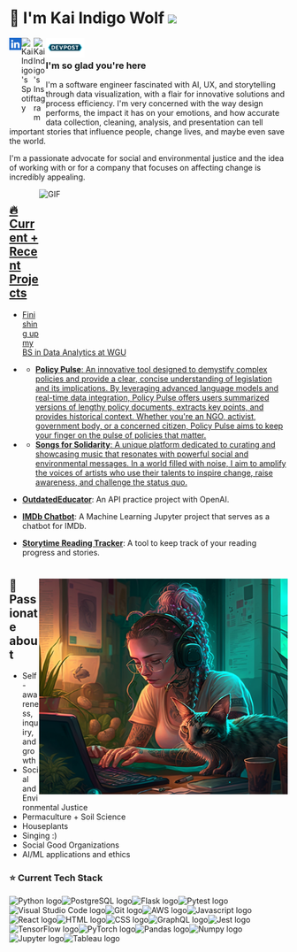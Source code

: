 # 🐺 I'm Kai Indigo Wolf  ![](https://visitor-badge.glitch.me/badge?page_id=indigow0lf.indigow0lf)

<a href="https://www.linkedin.com/in/indigowolf/">
  <img align="left" alt="Kai Indigo's LinkedIN" width="22px" src="https://github.com/IndigoW0lf/IndigoW0lf/blob/4e996e3d931144b95b22f8ffcb5a70807d538af3/linkedin-svgrepo-com%20(1).svg"/>
</a><a href="https://open.spotify.com/user/vjj98sn4y4ul42h310k2yzrk7?si=2nNnaO-aTW-cYC6ZaHuvFg">
  <img align="left" alt="Kai Indigo's Spotify" width="22px" src="https://github.com/IndigoW0lf/IndigoW0lf/blob/20c6f5cb222f0daefe7ad38bc61f0266db44535c/3D-spotify-logo-premium-PNG.png" />
</a>
<a href="https://www.instagram.com/indigow0lf/">
  <img align="left" alt="Kai Indigo's Instagram" width="22px" src="https://raw.githubusercontent.com/hussainweb/hussainweb/main/icons/instagram.png" />
</a><a href="https://devpost.com/IndigoW0lf?ref_content=user-portfolio&ref_feature=portfolio&ref_medium=global-nav">
  <img align="left" alt="Kai Indigo's DevPost" width="70px"src="https://github.com/IndigoW0lf/IndigoW0lf/blob/28ed449d1dea368da01f918ac9d2880c31c76fb2/Devpost_Icon.png" />
</a>
  <br>

### I'm so glad you're here 

I'm a software engineer fascinated with AI, UX, and storytelling through data visualization, with a flair for innovative solutions and process efficiency. I'm very concerned with the way design performs, the impact it has on your emotions, and how accurate data collection, cleaning, analysis, and presentation can tell important stories that influence people, change lives, and maybe even save the world.

I'm a passionate advocate for social and environmental justice and the idea of working with or for a company that focuses on affecting change is incredibly appealing.

<a href="https://github.com/anuraghazra/github-readme-stats"><img align="right" alt='GIF' width="450" height="270" src="https://github-readme-stats.vercel.app/api?username=indigow0lf&count_private=true&show_icons=true&theme=aura"/>

  
#


## 🔥 Current + Recent Projects
* Finishing up my BS in Data Analytics at WGU

* - **Policy Pulse**: An innovative tool designed to demystify complex policies and provide a clear, concise understanding of legislation and its implications. By leveraging advanced language models and real-time data integration, Policy Pulse offers users summarized versions of lengthy policy documents, extracts key points, and provides historical context. Whether you're an NGO, activist, government body, or a concerned citizen, Policy Pulse aims to keep your finger on the pulse of policies that matter.
 
* - **Songs for Solidarity**: A unique platform dedicated to curating and showcasing music that resonates with powerful social and environmental messages. In a world filled with noise, I aim to amplify the voices of artists who use their talents to inspire change, raise awareness, and challenge the status quo.



- **[OutdatedEducator](https://github.com/IndigoW0lf/OutdatedEducator)**: An API practice project with OpenAI.
  
- **[IMDb Chatbot](https://github.com/IndigoW0lf/IMDb_Chatbot)**: A Machine Learning Jupyter project that serves as a chatbot for IMDb.
  
- **[Storytime Reading Tracker](https://github.com/IndigoW0lf/Storytime_Reading_Tracker)**: A tool to keep track of your reading progress and stories.

#

<img align="right" alt="Avata" src="https://github.com/IndigoW0lf/IndigoW0lf/blob/main/avatar%20github.png" width="450" height="390"/>  


## 💬 Passionate about
* Self-awareness, inquiry, and growth
* Social and Environmental Justice
* Permaculture + Soil Science
* Houseplants
* Singing :)
* Social Good Organizations
* AI/ML applications and ethics


### ⭐️ Current Tech Stack

<img src="https://img.shields.io/badge/Python-0b0b0a?logo=python&logoColor=b63a65" alt="Python logo" title="Python" height="25" /><img src="https://img.shields.io/badge/PostgreSQL-0b0b0a?logo=mysql&logoColor=b63a65" alt="PostgreSQL logo" title="PostgreSQL" height="25" /><img src="https://img.shields.io/badge/Flask-0b0b0a?logo=Flask&logoColor=b63a65" alt="Flask logo" title="Flask" height="25" /><img src="https://img.shields.io/badge/Pytest-0b0b0a?logo=Pytest&logoColor=b63a65" alt="Pytest logo" title="Pytest" height="25" /><img src="https://img.shields.io/badge/Visual Studio Code-0b0b0a?logo=Visual Studio Code&logoColor=b63a65" alt="Visual Studio Code logo" title="Visual Studio Code" height="25" /><img src="https://img.shields.io/badge/Git-0b0b0a?logo=git&logoColor=b63a65" alt="Git logo" title="Git" height="25" /><img src="https://img.shields.io/badge/AWS-0b0b0a?logo=amazon-aws&logoColor=b63a65" alt="AWS logo" title="AWS" height="25" /><img src="https://img.shields.io/badge/Javascript-0b0b0a?logo=javascript&logoColor=b63a65" alt="Javascript logo" title="Javascript" height="25" /><img src="https://img.shields.io/badge/React-0b0b0a?logo=react&logoColor=b63a65" alt="React logo" title="React" height="25" /><img src="https://img.shields.io/badge/HTML-0b0b0a?logo=html5&logoColor=b63a65" alt="HTML logo" title="HTML" height="25" /><img src="https://img.shields.io/badge/CSS-0b0b0a?logo=css3&logoColor=b63a65" alt="CSS logo" title="CSS" height="25" /><img src="https://img.shields.io/badge/GraphQL-0b0b0a?logo=GraphQL&logoColor=b63a65" alt="GraphQL logo" title="GraphQL" height="25" /><img src="https://img.shields.io/badge/Jest-0b0b0a?logo=Jest&logoColor=b63a65" alt="Jest logo" title="Jest" height="25" /><img src="https://img.shields.io/badge/TensorFlow-0b0b0a?logo=tensorflow&logoColor=b63a65" alt="TensorFlow logo" title="TensorFlow" height="25" /><img src="https://img.shields.io/badge/PyTorch-0b0b0a?logo=pytorch&logoColor=b63a65" alt="PyTorch logo" title="PyTorch" height="25" /><img src="https://img.shields.io/badge/Pandas-0b0b0a?logo=pandas&logoColor=b63a65" alt="Pandas logo" title="Pandas" height="25" /><img src="https://img.shields.io/badge/Numpy-0b0b0a?logo=numpy&logoColor=b63a65" alt="Numpy logo" title="Numpy" height="25" /><img src="https://img.shields.io/badge/Jupyter-0b0b0a?logo=jupyter&logoColor=b63a65" alt="Jupyter logo" title="Jupyter" height="25" /><img src="https://img.shields.io/badge/Tableau-0b0b0a?logo=tableau&logoColor=b63a65" alt="Tableau logo" title="Tableau" height="25" />



    
  
</a><br>
  
 



